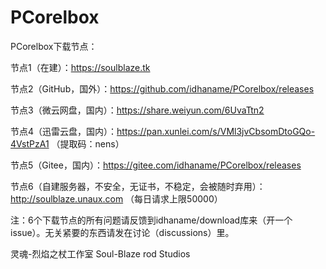# PCorelbox

PCorelbox下载节点：

节点1（在建）：https://soulblaze.tk

节点2（GitHub，国外）：https://github.com/idhaname/PCorelbox/releases

节点3（微云网盘，国内）：https://share.weiyun.com/6UvaTtn2

节点4（迅雷云盘，国内）：https://pan.xunlei.com/s/VMl3jvCbsomDtoGQo-4VstPzA1 （提取码：nens）

节点5（Gitee，国内）：https://gitee.com/idhaname/PCorelbox/releases

节点6（自建服务器，不安全，无证书，不稳定，会被随时弃用）：http://soulblaze.unaux.com （每日请求上限50000）

注：6个下载节点的所有问题请反馈到idhaname/download库来（开一个issue）。无关紧要的东西请发在讨论（discussions）里。

灵魂-烈焰之杖工作室 Soul-Blaze rod Studios
